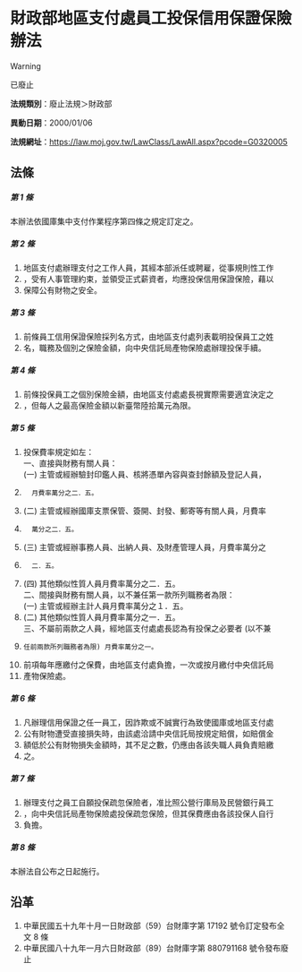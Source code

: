 # 財政部地區支付處員工投保信用保證保險辦法


> [!WARNING]
> 已廢止


**法規類別**：廢止法規＞財政部

**異動日期**：2000/01/06  

**法規網址**：https://law.moj.gov.tw/LawClass/LawAll.aspx?pcode=G0320005



## 法條
##### 第 1 條
本辦法依國庫集中支付作業程序第四條之規定訂定之。

##### 第 2 條
1. 地區支付處辦理支付之工作人員，其經本部派任或聘雇，從事規則性工作
1. ，受有人事管理約束，並領受正式薪資者，均應投保信用保證保險，藉以
1. 保障公有財物之安全。

##### 第 3 條
1. 前條員工信用保證保險採列名方式，由地區支付處列表載明投保員工之姓
1. 名，職務及個別之保險金額，向中央信託局產物保險處辦理投保手續。

##### 第 4 條
1. 前條投保員工之個別保險金額，由地區支付處處長視實際需要適宜決定之
1. ，但每人之最高保險金額以新臺幣陸拾萬元為限。

##### 第 5 條
1. 投保費率規定如左：  
一、直接與財務有關人員：  
 (一) 主管或經辦驗封印鑑人員、核將憑單內容與查封餘額及登記人員，
1.       月費率萬分之二．五。
1.  (二) 主管或經辦國庫支票保管、簽開、封發、郵寄等有關人員，月費率
1.       萬分之二．五。
1.  (三) 主管或經辦事務人員、出納人員、及財產管理人員，月費率萬分之
1.       二．五。
1.  (四) 其他類似性質人員月費率萬分之二．五。  
二、間接與財務有關人員，以不兼任第一款所列職務者為限：  
 (一) 主管或經辦主計人員月費率萬分之１．五。
1.  (二) 其他類似性質人員月費率萬分之一．五。  
三、不屬前兩款之人員，經地區支付處處長認為有投保之必要者 (以不兼
1.     任前兩款所列職務者為限) 月費率萬分之一。
1. 前項每年應繳付之保費，由地區支付處負擔，一次或按月繳付中央信託局
1. 產物保險處。

##### 第 6 條
1. 凡辦理信用保證之任一員工，因詐欺或不誠實行為致使國庫或地區支付處
1. 公有財物遭受直接損失時，由該處洽請中央信託局按規定賠償，如賠償金
1. 額低於公有財物損失金額時，其不足之數，仍應由各該失職人員負責賠繳
1. 之。

##### 第 7 條
1. 辦理支付之員工自願投保疏忽保險者，准比照公營行庫局及民營銀行員工
1. ，向中央信託局產物保險處投保疏忽保險，但其保費應由各該投保人自行
1. 負擔。

##### 第 8 條
本辦法自公布之日起施行。

## 沿革
1. 中華民國五十九年十月一日財政部（59）台財庫字第 17192 號令訂定發布全文 8  條
1. 中華民國八十九年一月六日財政部（89）台財庫字第 880791168 號令發布廢止
